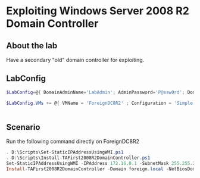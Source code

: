 ﻿# Exploiting Windows Server 2008 R2 Domain Controller

## About the lab

Have a secondary "old" domain controller for exploiting.

## LabConfig

```PowerShell
$LabConfig=@{ DomainAdminName='LabAdmin'; AdminPassword='P@ssw0rd'; DomainName='cyberdefense-rangers.local'; DomainNetbiosName='RANGERS'; Prefix = 'ThreatHunting-'; SwitchName = 'LabSwitch'; DCEdition='4'; Internet=$true ; AdditionalNetworksConfig=@(); VMs=@()}

$LabConfig.VMs += @{ VMName = 'ForeignDC8R2' ; Configuration = 'Simple'; ParentVHD = 'Win2008R2SP1_G1.vhdx' ; MemoryStartupBytes= 1GB ; MGMTNICs=1; AddToolsVHD=$True; Unattend="NoDjoin" ; Generation = 1; AdditionalLocalAdmin='LabAdmin'}
 
```

## Scenario

Run the following command directly on ForeignDC8R2

```PowerShell
. D:\Scripts\Set-StaticIPAddressUsingWMI.ps1
. D:\Scripts\Install-TAFirst2008R2DomainController.ps1
Set-StaticIPAddressUsingWMI -IPAddress 172.16.0.1 -SubnetMask 255.255.255.0 -Gateway 10.0.0.1 -DNSServer 172.16.0.1
Install-TAFirst2008R2DomainController -Domain foreign.local -NetBiosDomainName foreign -ADSite 'Nebrasca' -Domainlevel 4 -ForestLevel 4 -DSSafeModePassword 'P@ssw0rd'

```